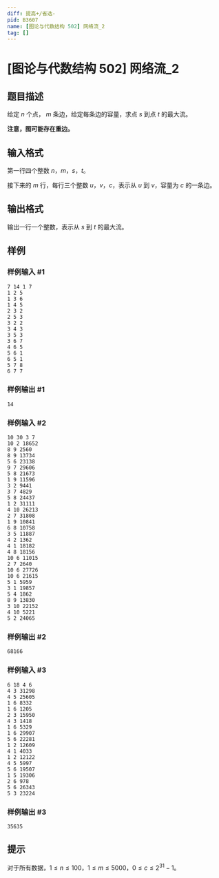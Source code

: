 ```yaml
---
diff: 提高+/省选-
pid: B3607
name: [图论与代数结构 502] 网络流_2
tag: []
---
```

# [图论与代数结构 502] 网络流_2
## 题目描述

给定 $n$ 个点， $m$ 条边，给定每条边的容量，求点 $s$ 到点 $t$ 的最大流。

**注意，图可能存在重边。**

## 输入格式

第一行四个整数 $n$，$m$，$s$，$t$。

接下来的 $m$ 行，每行三个整数 $u$，$v$，$c$，表示从 $u$ 到 $v$，容量为 $c$ 的一条边。

## 输出格式

输出一行一个整数，表示从 $s$ 到 $t$ 的最大流。
## 样例

### 样例输入 #1
```
7 14 1 7
1 2 5
1 3 6
1 4 5
2 3 2
2 5 3
3 2 2
3 4 3
3 5 3
3 6 7
4 6 5
5 6 1
6 5 1
5 7 8
6 7 7

```
### 样例输出 #1
```
14
```
### 样例输入 #2
```
10 30 3 7
10 2 18652
8 9 2560
8 9 13734
5 6 23138
9 7 29606
5 8 21673
1 9 11596
3 2 9441
3 7 4829
5 8 24437
1 2 31111
4 10 26213
2 7 31808
1 9 10841
6 8 10758
3 5 11887
4 2 1362
4 1 18182
4 8 18156
10 6 11015
2 7 2640
10 6 27726
10 6 21615
5 1 5959
3 1 19857
5 4 1862
8 9 13830
3 10 22152
4 10 5221
5 2 24065

```
### 样例输出 #2
```
68166
```
### 样例输入 #3
```
6 18 4 6
4 3 31298
4 5 25605
1 6 8332
1 6 1205
2 3 15950
4 3 1418
1 6 5329
1 6 29907
5 6 22281
1 2 12609
4 1 4033
1 2 12122
4 5 5997
5 6 19507
1 5 19306
2 6 978
5 6 26343
5 3 23224

```
### 样例输出 #3
```
35635
```
## 提示

对于所有数据，$1 \le n \le 100$，$1 \le m \le 5000$，$0 \le c \le 2 ^ {31} - 1$。
